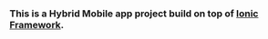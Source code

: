### This is a Hybrid Mobile app project build on top of [Ionic Framework](http://ionicframework.com/).

